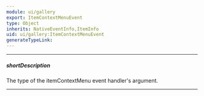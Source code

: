 ```yaml
---
module: ui/gallery
export: ItemContextMenuEvent
type: Object
inherits: NativeEventInfo,ItemInfo
uid: ui/gallery:ItemContextMenuEvent
generateTypeLink: 
---
```

---
##### shortDescription
The type of the itemContextMenu event handler's argument.

---
<!-- Description goes here -->